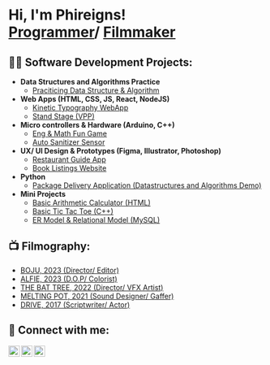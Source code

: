 <h1>Hi, I'm Phireigns! <br/><a href="https://github.com/phireigns">Programmer</a>/ <a href="https://www.youtube.com/">Filmmaker</a></h1>

<h2>👨‍💻 Software Development Projects:</h2>

- <b>Data Structures and Algorithms Practice</b>
  - [Praciticing Data Structure & Algorithm](https://github.com/phireigns)
- <b>Web Apps (HTML, CSS, JS, React, NodeJS)</b>
  - [Kinetic Typography WebApp](https://github.com/Phireigns/KineticTypographyWebsite)
  - [Stand Stage (VPP)](https://github.com/Phireigns/StandStage)
- <b>Micro controllers & Hardware (Arduino, C++)</b>
  - [Eng & Math Fun Game](https://github.com/Phireigns/Eng-MathFun-Game)
  - [Auto Sanitizer Sensor](https://github.com/Phireigns/Auto-Sanitizer-Sensor)
- <b>UX/ UI Design & Prototypes (Figma, Illustrator, Photoshop)</b>
  - [Restaurant Guide App](https://github.com/Phireigns/Restaurant-Guide-App)
  - [Book Listings Website](https://github.com/Phireigns/High-Fidelity-Book-Website)
- <b>Python</b>
  - [Package Delivery Application (Datastructures and Algorithms Demo)](https://github.com/phireigns)
- <b>Mini Projects</b>
  - [Basic Arithmetic Calculator (HTML)](https://github.com/Phireigns/Basic-Arithmetic-Calculator)
  - [Basic Tic Tac Toe (C++)](https://github.com/Phireigns/Tic-Tac-Toe)
  - [ER Model & Relational Model (MySQL)](https://github.com/Phireigns/ER-Model-Relational-Model-SQL)

<h2>📺 Filmography:</h2>

- [BOJU, 2023 (Director/ Editor)](https://youtu.be/sUESl7hGQrI)
- [ALFIE, 2023 (D.O.P/ Colorist)](https://www.youtube.com/watch?v=_xNBjKFwlMQ&t=177s)
- [THE BAT TREE, 2022 (Director/ VFX Artist)](https://www.youtube.com/watch?v=ajWSle3HDn0&t=584s)
- [MELTING POT, 2021 (Sound Designer/ Gaffer)](https://www.youtube.com/watch?v=rmFFzdRv9FU)
- [DRIVE, 2017 (Scriptwriter/ Actor)](https://www.youtube.com/watch?v=ugT-k9omNZI)

<h2> 🤳 Connect with me:</h2>

[<img align="left" alt="JoshMadakor | YouTube" width="22px" src="https://cdn.jsdelivr.net/npm/simple-icons@v3/icons/youtube.svg" />][youtube]
[<img align="left" alt="JoshMadakor | LinkedIn" width="22px" src="https://cdn.jsdelivr.net/npm/simple-icons@v3/icons/linkedin.svg" />][linkedin]
[<img align="left" alt="JoshMadakor | Instagram" width="22px" src="https://cdn.jsdelivr.net/npm/simple-icons@v3/icons/instagram.svg" />][instagram]

[youtube]: https://www.youtube.com/@phirens/
[instagram]: https://www.instagram.com/phirensofficial/
[linkedin]: https://www.linkedin.com/in/phirens-rai-2b065917a/

<!--

Here are some ideas to get you started:

- 🔭 I’m currently working on ...
- 🌱 I’m currently learning ...
- 👯 I’m looking to collaborate on ...
- 🤔 I’m looking for help with ...
- 💬 Ask me about ...
- 📫 How to reach me: ...
- 😄 Pronouns: ...
- ⚡ Fun fact: ...
-->
